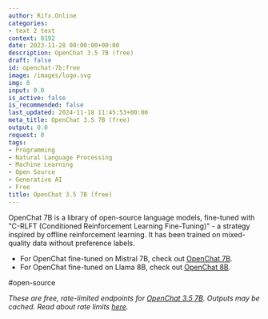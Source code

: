 ```yaml
---
author: Rifx.Online
categories:
- text 2 text
context: 8192
date: 2023-11-28 00:00:00+00:00
description: OpenChat 3.5 7B (free)
draft: false
id: openchat-7b:free
image: /images/logo.svg
img: 0
input: 0.0
is_active: false
is_recommended: false
last_updated: 2024-11-18 11:45:53+00:00
meta_title: OpenChat 3.5 7B (free)
output: 0.0
request: 0
tags:
- Programming
- Natural Language Processing
- Machine Learning
- Open Source
- Generative AI
- Free
title: OpenChat 3.5 7B (free)
---
```







OpenChat 7B is a library of open-source language models, fine-tuned with "C-RLFT (Conditioned Reinforcement Learning Fine-Tuning)" - a strategy inspired by offline reinforcement learning. It has been trained on mixed-quality data without preference labels.

- For OpenChat fine-tuned on Mistral 7B, check out [OpenChat 7B](/openchat/openchat-7b).
- For OpenChat fine-tuned on Llama 8B, check out [OpenChat 8B](/openchat/openchat-8b).

#open-source

_These are free, rate-limited endpoints for [OpenChat 3.5 7B](/openchat/openchat-7b). Outputs may be cached. Read about rate limits [here](/docs/limits)._

